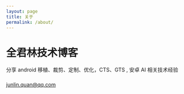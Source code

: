 ```yaml
---
layout: page
title: 关于
permalink: /about/
---
```


# 全君林技术博客

分享 android 移植、裁剪、定制、优化，CTS、GTS , 安卓 AI 相关技术经验

### 

[junlin.quan@qq.com](mailto:junlin.quan@qq.com)

